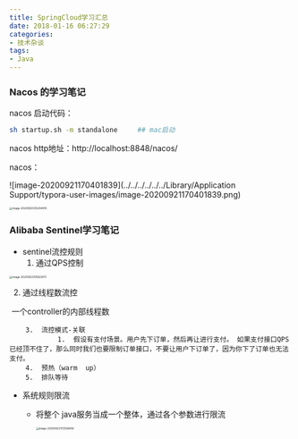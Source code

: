 ```yaml
---
title: SpringCloud学习汇总
date: 2018-01-16 06:27:29
categories:
- 技术杂谈
tags:
- Java
---
```




### Nacos 的学习笔记

nacos 启动代码：

```bash
sh startup.sh -m standalone     ## mac启动
```

nacos http地址：http://localhost:8848/nacos/

nacos：

![image-20200921170401839](../../../../../../Library/Application Support/typora-user-images/image-20200921170401839.png)







<img src="http://guxiangflyimagebucket.oss-cn-beijing.aliyuncs.com/img/image-20200921210204976.png" alt="image-20200921210204976" style="zoom: 33%; " />





### Alibaba Sentinel学习笔记



- sentinel流控规则
  1. 通过QPS控制

<img src="http://guxiangflyimagebucket.oss-cn-beijing.aliyuncs.com/img/image-20200922105823011.png" alt="image-20200922105823011" style="zoom:33%;" />

2. 通过线程数流控

​				一个controller的内部线程数

  		3.  流控模式-关联
          		1.  假设有支付场景。用户先下订单，然后再让进行支付。 如果支付接口QPS已经顶不住了，那么同时我们也要限制订单接口，不要让用户下订单了，因为你下了订单也无法支付。
		4.  预热（warm  up）
		5.  排队等待







- 系统规则限流

  - 将整个 java服务当成一个整体，通过各个参数进行限流

    <img src="http://guxiangflyimagebucket.oss-cn-beijing.aliyuncs.com/img/image-20200923172558458.png" alt="image-20200923172558458" style="zoom:33%;" />

